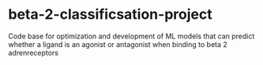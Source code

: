 # beta-2-classificsation-project
Code base for optimization and development of ML models that can predict whether a ligand is an agonist or antagonist when binding to beta 2 adrenreceptors
